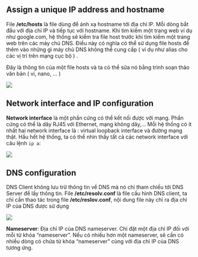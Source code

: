 ## Assign a unique IP address and hostname

File **/etc/hosts** là file dùng để ánh xạ hostname tới địa chỉ IP. Mỗi dòng bắt đầu với địa chỉ IP và tiếp tục với hostname. Khi tìm kiếm một trang web ví dụ như google.com, hệ thống sẽ kiểm tra file host trước khi tìm kiếm một trang web trên các máy chủ DNS. Điều này có nghĩa có thể sử dụng file hosts để thêm vào những gì máy chủ DNS không thể cung cấp ( ví dụ như alias cho các vị trí trên mạng cục bộ ) .

Đây là thông tin của một file hosts và ta có thể sửa nó bằng trình soạn thảo văn bản ( vi, nano, ... )

<img src="https://github.com/vjnkvt/Images/blob/master/hosts.png">

## Network interface and IP configuration

**Network interface** là một phần cứng có thể kết nối được với mạng. Phần cứng có thể là dây RJ45 với Ethernet, mạng không dây,... Mỗi hệ thống có ít nhất hai network interface là : virtual loopback interface và đường mạng thật. Hầu hết hệ thống, ta có thể nhìn thấy tất cả các network interface với câu lệnh ``ip a``:

<img src="https://github.com/vjnkvt/Images/blob/master/NI.png">

## DNS configuration

DNS Client không lưu trữ thông tin về DNS mà nó chỉ tham chiếu tới DNS Server để lấy thông tin. File **/etc/resolv.conf** là file cấu hình DNS client, ta chỉ cần thao tác trong file **/etc/reslov.conf**, nội dung file này chỉ ra địa chỉ IP của DNS được sử dụng

<img src="https://github.com/vjnkvt/Images/blob/master/dnsclient.png">

**Nameserver**: Địa chỉ IP của DNS nameserver. Chỉ đặt một địa chỉ IP đối với mỗi từ khóa “nameserver”. Nếu có nhiều hơn một nameserver, sẽ cần có nhiều dòng có chứa từ khóa “nameserver” cùng với địa chỉ IP của DNS tương ứng.

